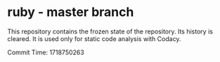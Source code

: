 # ruby - master branch

This repository contains the frozen state of the repository.
Its history is cleared. It is used only for static code
analysis with Codacy.

Commit Time: 1718750263
